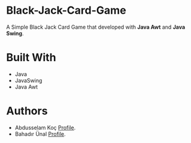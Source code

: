 # Black-Jack-Card-Game
A Simple Black Jack Card Game that developed with **Java Awt** and **Java Swing**.
# Built With
- Java
- JavaSwing
- Java Awt
# Authors
- Abdusselam Koç [Profile](https://github.com/betonn).
- Bahadır Ünal [Profile](https://github.com/ZeroToHero2).
